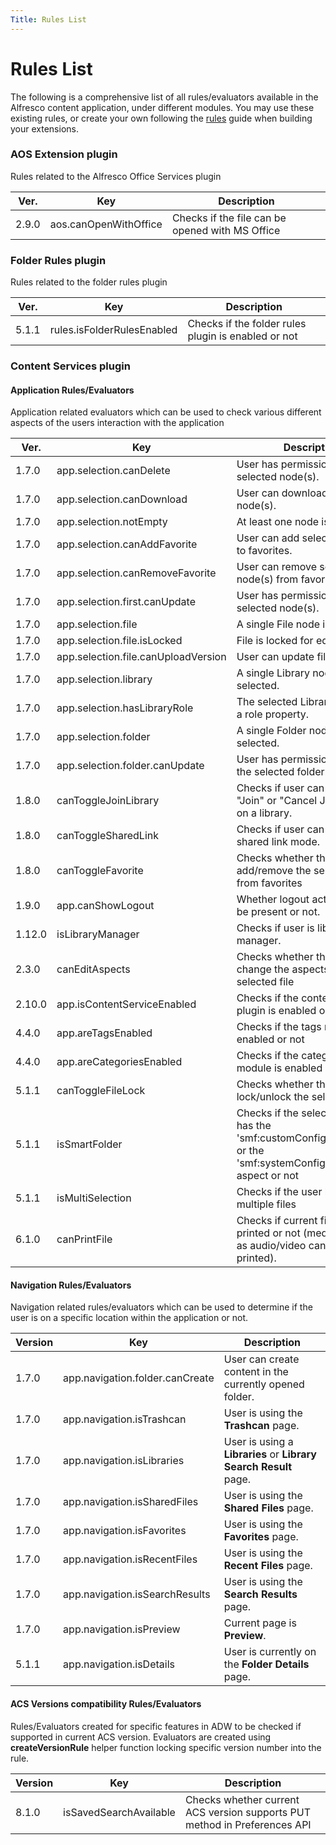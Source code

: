 ```yaml
---
Title: Rules List
---
```


# Rules List

The following is a comprehensive list of all rules/evaluators available in the Alfresco content application,
under different modules. You may use these existing rules, or create your own following the
[rules](./rules.md) guide when building your extensions.

### AOS Extension plugin

Rules related to the Alfresco Office Services plugin

| Ver.  | Key                   | Description                                     |
|-------|-----------------------|-------------------------------------------------|
| 2.9.0 | aos.canOpenWithOffice | Checks if the file can be opened with MS Office |

### Folder Rules plugin

Rules related to the folder rules plugin

| Ver.  | Key                        | Description                                         |
|-------|----------------------------|-----------------------------------------------------|
| 5.1.1 | rules.isFolderRulesEnabled | Checks if the folder rules plugin is enabled or not |

### Content Services plugin

#### Application Rules/Evaluators

Application related evaluators which can be used to check various different aspects of the users interaction with the application

| Ver.   | Key                                 | Description                                                                                                            |
|--------|-------------------------------------|------------------------------------------------------------------------------------------------------------------------|
| 1.7.0  | app.selection.canDelete             | User has permission to delete selected node(s).                                                                        |
| 1.7.0  | app.selection.canDownload           | User can download selected node(s).                                                                                    |
| 1.7.0  | app.selection.notEmpty              | At least one node is selected.                                                                                         |
| 1.7.0  | app.selection.canAddFavorite        | User can add selected node(s) to favorites.                                                                            |
| 1.7.0  | app.selection.canRemoveFavorite     | User can remove selected node(s) from favorites.                                                                       |
| 1.7.0  | app.selection.first.canUpdate       | User has permission to update selected node(s).                                                                        |
| 1.7.0  | app.selection.file                  | A single File node is selected.                                                                                        |
| 1.7.0  | app.selection.file.isLocked         | File is locked for editing.                                                                                            |
| 1.7.0  | app.selection.file.canUploadVersion | User can update file version.                                                                                          |
| 1.7.0  | app.selection.library               | A single Library node is selected.                                                                                     |
| 1.7.0  | app.selection.hasLibraryRole        | The selected Library node has a role property.                                                                         |
| 1.7.0  | app.selection.folder                | A single Folder node is selected.                                                                                      |
| 1.7.0  | app.selection.folder.canUpdate      | User has permissions to update the selected folder.                                                                    |
| 1.8.0  | canToggleJoinLibrary                | Checks if user can perform "Join" or "Cancel Join Request" on a library.                                               |
| 1.8.0  | canToggleSharedLink                 | Checks if user can toggle shared link mode.                                                                            |
| 1.8.0  | canToggleFavorite                   | Checks whether the user can add/remove the selected file from favorites                                                |
| 1.9.0  | app.canShowLogout                   | Whether logout action should be present or not.                                                                        |
| 1.12.0 | isLibraryManager                    | Checks if user is library manager.                                                                                     |
| 2.3.0  | canEditAspects                      | Checks whether the user can change the aspects of the selected file                                                    |
| 2.10.0 | app.isContentServiceEnabled         | Checks if the content services plugin is enabled or not                                                                |
| 4.4.0  | app.areTagsEnabled                  | Checks if the tags module is enabled or not                                                                            |
| 4.4.0  | app.areCategoriesEnabled            | Checks if the categories module is enabled or not                                                                      |
| 5.1.1  | canToggleFileLock                   | Checks whether the user can lock/unlock the selected file                                                              |
| 5.1.1  | isSmartFolder                       | Checks if the selected folder has the 'smf:customConfigSmartFolder' or the 'smf:systemConfigSmartFolder' aspect or not |
| 5.1.1  | isMultiSelection                    | Checks if the user has selected multiple files                                                                         |
| 6.1.0  | canPrintFile                        | Checks if current file can be printed or not (media files such as audio/video cannot be printed).                      |  

#### Navigation Rules/Evaluators

Navigation related rules/evaluators which can be used to determine if the user is on a specific location within the application
or not.

| Version | Key                             | Description                                                      |
|---------|---------------------------------|------------------------------------------------------------------|
| 1.7.0   | app.navigation.folder.canCreate | User can create content in the currently opened folder.          |
| 1.7.0   | app.navigation.isTrashcan       | User is using the **Trashcan** page.                             |
| 1.7.0   | app.navigation.isLibraries      | User is using a **Libraries** or **Library Search Result** page. |
| 1.7.0   | app.navigation.isSharedFiles    | User is using the **Shared Files** page.                         |
| 1.7.0   | app.navigation.isFavorites      | User is using the **Favorites** page.                            |
| 1.7.0   | app.navigation.isRecentFiles    | User is using the **Recent Files** page.                         |
| 1.7.0   | app.navigation.isSearchResults  | User is using the **Search Results** page.                       |
| 1.7.0   | app.navigation.isPreview        | Current page is **Preview**.                                     |
| 5.1.1   | app.navigation.isDetails        | User is currently on the **Folder Details** page.                |

#### ACS Versions compatibility Rules/Evaluators

Rules/Evaluators created for specific features in ADW to be checked if supported in current ACS version. Evaluators are created using  **createVersionRule** helper function locking specific version number into the rule.

| Version | Key                             | Description                                                              |
|---------|---------------------------------|--------------------------------------------------------------------------|
| 8.1.0   | isSavedSearchAvailable          | Checks whether current ACS version supports PUT method in Preferences API|